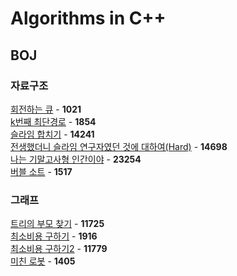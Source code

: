 # Algorithms in C++

## BOJ
### 자료구조
[회전하는 큐](https://github.com/wayandway/algorithms-cpp/blob/master/BOJ/Data-Structures/1021.cpp) - **1021** <br>
[k번째 최단경로](https://github.com/wayandway/algorithms-cpp/blob/master/BOJ/Data-Structures/1854.cpp) - **1854** <br>
[슬라임 합치기](https://github.com/wayandway/algorithms-cpp/blob/master/BOJ/Data-Structures/14241.cpp) - **14241** <br>
[전생했더니 슬라임 연구자였던 것에 대하여(Hard)](https://github.com/wayandway/algorithms-cpp/blob/master/BOJ/Data-Structures/14698.cpp) - **14698** <br>
[나는 기말고사형 인간이야](https://github.com/wayandway/algorithms-cpp/blob/master/BOJ/Data-Structures/23254.cpp) - **23254** <br>
[버블 소트](https://github.com/wayandway/algorithms-cpp/blob/master/BOJ/Data-Structures/1517.cpp) - **1517** <br>

### 그래프
[트리의 부모 찾기](https://github.com/wayandway/algorithms-cpp/blob/master/BOJ/Graph/11725.cpp) - **11725** <br>
[최소비용 구하기](https://github.com/wayandway/algorithms-cpp/blob/master/BOJ/Graph/1916.cpp) - **1916** <br>
[최소비용 구하기2](https://github.com/wayandway/algorithms-cpp/blob/master/BOJ/Graph/11779.cpp) - **11779** <br>
[미친 로봇](https://github.com/wayandway/algorithms-cpp/blob/master/BOJ/Graph/1405.cpp) - **1405** <br>


